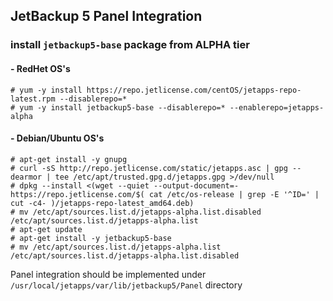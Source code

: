## JetBackup 5 Panel Integration

### install `jetbackup5-base` package from ALPHA tier

#### - RedHet OS's

```
# yum -y install https://repo.jetlicense.com/centOS/jetapps-repo-latest.rpm --disablerepo=*
# yum -y install jetbackup5-base --disablerepo=* --enablerepo=jetapps-alpha
```

#### - Debian/Ubuntu OS's

```
# apt-get install -y gnupg
# curl -sS http://repo.jetlicense.com/static/jetapps.asc | gpg --dearmor | tee /etc/apt/trusted.gpg.d/jetapps.gpg >/dev/null
# dpkg --install <(wget --quiet --output-document=- https://repo.jetlicense.com/$( cat /etc/os-release | grep -E '^ID=' | cut -c4- )/jetapps-repo-latest_amd64.deb)
# mv /etc/apt/sources.list.d/jetapps-alpha.list.disabled /etc/apt/sources.list.d/jetapps-alpha.list
# apt-get update
# apt-get install -y jetbackup5-base
# mv /etc/apt/sources.list.d/jetapps-alpha.list /etc/apt/sources.list.d/jetapps-alpha.list.disabled
```

Panel integration should be implemented under `/usr/local/jetapps/var/lib/jetbackup5/Panel` directory
